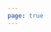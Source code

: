 ```yaml
---
page: true
---
```


<script setup>
import picture37 from './components/picture37.vue'
</script>

<picture37 />

